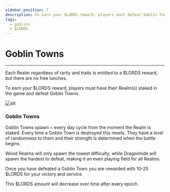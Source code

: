 ```yaml
---
sidebar_position: 7
description: To earn your $LORDS reward, players must defeat Goblin Towns.
tags:
  - goblins
  - $LORDS
---
```


# Goblin Towns

---

Each Realm regardless of rarity and traits is entitled to a $LORDS reward, but there are no free lunches. 

To earn your $LORDS reward, players must have their Realm(s) staked in the game and defeat Goblin Towns. 

![alt](/img/game/goblin-towns.png)

### Goblin Towns 

Goblin Towns spawn ~ every day cycle from the moment the Realm is staked. Every time a Goblin Town is destroyed this resets. They have a level of randomness to them and their strength is determined when the battle begins. 

Wood Realms will only spawn the lowest difficulty, while Dragonhide will spawn the hardest to defeat, making it an even playing field for all Realms.

Once you have defeated a Goblin Town you are rewarded with 10-25 $LORDS for your victory and service. 

This $LORDS amount will decrease over time after every epoch. 

